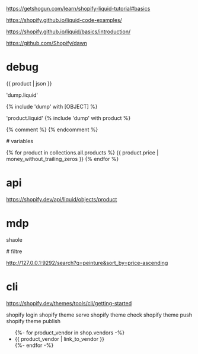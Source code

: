 https://getshogun.com/learn/shopify-liquid-tutorial#basics

https://shopify.github.io/liquid-code-examples/

https://shopify.github.io/liquid/basics/introduction/

https://github.com/Shopify/dawn

# debug 
{{ product | json }}

'dump.liquid'
<script type="text/javascript">
 console.log("Dumping");
 console.log({{ dump | json }});
</script>

 {% include 'dump' with [OBJECT] %}

  'product.liquid' {% include 'dump' with product %} 

  {% comment %}
  {% endcomment %}


# variables

{% for product in collections.all.products %}
 {{ product.price | money_without_trailing_zeros }} 
{% endfor %}

# api
https://shopify.dev/api/liquid/objects/product

# mdp
shaole

# filtre

http://127.0.0.1:9292/search?q=peinture&sort_by=price-ascending

# cli
https://shopify.dev/themes/tools/cli/getting-started

shopify login
shopify theme serve
shopify theme check
shopify theme push
shopify theme publish

<ul>
  {%- for product_vendor in shop.vendors -%}
    <li>{{ product_vendor | link_to_vendor }}</li>
  {%- endfor -%}
</ul>